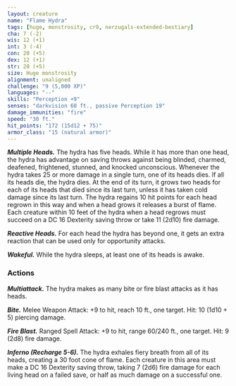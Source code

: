 ```yaml
---
layout: creature
name: "Flame Hydra"
tags: [huge, monstrosity, cr9, nerzugals-extended-bestiary]
cha: 7 (-2)
wis: 12 (+1)
int: 3 (-4)
con: 20 (+5)
dex: 12 (+1)
str: 20 (+5)
size: Huge monstrosity
alignment: unaligned
challenge: "9 (5,000 XP)"
languages: "--"
skills: "Perception +9"
senses: "darkvision 60 ft., passive Perception 19"
damage_immunities: "fire"
speed: "30 ft."
hit_points: "172 (15d12 + 75)"
armor_class: "15 (natural armor)"
---
```


***Multiple Heads.*** The hydra has five heads. While it
has more than one head, the hydra has advantage
on saving throws against being blinded, charmed,
deafened, frightened, stunned, and knocked
unconscious. Whenever the hydra takes 25 or more
damage in a single turn, one of its heads dies. If all
its heads die, the hydra dies. At the end of its turn,
it grows two heads for each of its heads that died
since its last turn, unless it has taken cold damage
since its last turn. The hydra regains 10 hit points
for each head regrown in this way and when a head
grows it releases a burst of flame. Each creature
within 10 feet of the hydra when a head regrows
must succeed on a DC 16 Dexterity saving throw or
take 11 (2d10) fire damage.

***Reactive Heads.*** For each head the hydra has beyond
one, it gets an extra reaction that can be used only
for opportunity attacks.

***Wakeful.*** While the hydra sleeps, at least one of its
heads is awake.

### Actions

***Multiattack.*** The hydra makes as many bite or fire
blast attacks as it has heads.

***Bite.*** Melee Weapon Attack: +9 to hit, reach 10 ft.,
one target. Hit: 10 (1d10 + 5) piercing damage.

***Fire Blast.*** Ranged Spell Attack: +9 to hit, range
60/240 ft., one target. Hit: 9 (2d8) fire damage.

***Inferno (Recharge 5-6).*** The hydra exhales fiery
breath from all of its heads, creating a 30 foot cone
of flame. Each creature in this area must make a DC
16 Dexterity saving throw, taking 7 (2d6) fire
damage for each living head on a failed save, or half
as much damage on a successful one.
